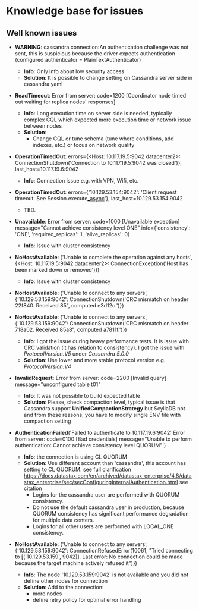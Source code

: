 # Knowledge base for issues

## Well known issues

 - **WARNING**: cassandra.connection:An authentication challenge was not sent, this is suspicious because the driver expects authentication (configured authenticator = PlainTextAuthenticator)
   - **Info**: Only info about low security access 
   - **Solution**: It is possible to change setting on Cassandra server side in cassandra.yaml
   

 - **ReadTimeout**: Error from server: code=1200 [Coordinator node timed out waiting for replica nodes' responses]
   - **Info**: Long execution time on server side is needed, typically complex CQL which expected more execution time or network issue between nodes
   - **Solution**: 
     - Change CQL or tune schema (tune where conditions, add indexes, etc.) 
     or focus on network quality


 - **OperationTimedOut**: errors={<Host: 10.117.19.5:9042 datacenter2>: ConnectionShutdown('Connection to 10.117.19.5:9042 was closed')}, last_host=10.117.19.6:9042
   - **Info**: Connection issue e.g. with VPN, Wifi, etc. 


 - **OperationTimedOut**: errors={'10.129.53.154:9042': 'Client request timeout. See Session.execute[_async](timeout)'}, last_host=10.129.53.154:9042
   - TBD.


 - **Unavailable**: Error from server: code=1000 [Unavailable exception] message=\"Cannot achieve consistency level ONE\" info={'consistency': 'ONE', 'required_replicas': 1, 'alive_replicas': 0}
   - **Info**: Issue with cluster consistency

    
 - **NoHostAvailable**: ('Unable to complete the operation against any hosts', {<Host: 10.117.19.5:9042 datacenter2>: ConnectionException('Host has been marked down or removed')})
   - **Info**: Issue with cluster consistency


 - **NoHostAvailable**: ('Unable to connect to any servers', {'10.129.53.159:9042': ConnectionShutdown('CRC mismatch on header 22f840. Received 85\", computed e3d12c.')})
 - **NoHostAvailable**: ('Unable to connect to any servers', {'10.129.53.159:9042': ConnectionShutdown('CRC mismatch on header 718a02. Received 85a8\", computed a7811f.')})
   - **Info**: I got the issue during heavy performance tests. It is issue with CRC validation
     (it has relation to consistency). I got the issue with _ProtocolVersion.V5_ under _Cassandra 5.0.0_
   - **Solution**: Use lower and more stable protocol version e.g. _ProtocolVersion.V4_


 - **InvalidRequest**: Error from server: code=2200 [Invalid query] message=\"unconfigured table t01\"
   - **Info**: It was not possible to build expected table
   - **Solution**: Please, check compaction level, typical issue is that Cassandra support **UnifiedCompactionStrategy** 
     but ScyllaDB not and from these reasons, you have to modify single ENV file 
     with compaction setting


 - **AuthenticationFailed**('Failed to authenticate to 10.117.19.6:9042: Error from server: code=0100 [Bad credentials] message="Unable to perform authentication: Cannot achieve consistency level QUORUM"')
   - **Info**: the connection is using CL QUORUM
   - **Solution**: Use different account than 'cassandra', this account has setting to CL QUORUM.
     see full clarification https://docs.datastax.com/en/archived/datastax_enterprise/4.8/datastax_enterprise/sec/secConfiguringInternalAuthentication.html
     see citation 
     - Logins for the cassandra user are performed with QUORUM consistency. 
     - Do not use the default cassandra user in production, because QUORUM consistency has significant performance degradation for multiple data centers. 
     - Logins for all other users are performed with LOCAL_ONE consistency.


 - **NoHostAvailable**: ('Unable to connect to any servers', {'10.129.53.159:9042': ConnectionRefusedError(10061, "Tried connecting to [('10.129.53.159', 9042)]. Last error: No connection could be made because the target machine actively refused it")})
   - **Info**: The node '10.129.53.159:9042' is not available and you did not define other nodes for connection
   - **Solution**: Add to the connection:
     - more nodes 
     - define retry policy for optimal error handling
